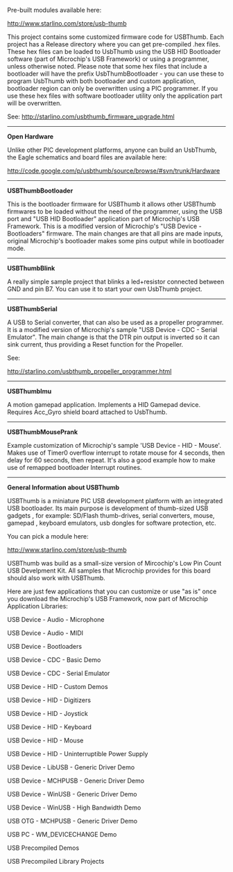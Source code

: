 Pre-built modules available here:

http://www.starlino.com/store/usb-thumb

This  project contains some customized firmware code for USBThumb. Each project has a Release directory where you can get pre-compiled .hex files. These hex files can be loaded to UsbThumb using the USB HID Bootloader software (part of Microchip's USB Framework) or using a programmer, unless otherwise noted. Please note that some hex files that include a bootloader will have the prefix UsbThumbBootloader - you can use these to program UsbThumb with both bootloader and custom application, bootloader region can only be overwritten using a PIC programmer. If you use these hex files with software bootloader utility only the application part will be overwritten.

See: http://starlino.com/usbthumb_firmware_upgrade.html


---

**Open Hardware**

Unlike other PIC development platforms, anyone can build an UsbThumb, the Eagle schematics and board files are available here:

http://code.google.com/p/usbthumb/source/browse/#svn/trunk/Hardware


---

**USBThumbBootloader**

This is the bootloader firmware for USBThumb it allows other USBThumb firmwares to be loaded without the need of the programmer, using the USB port and "USB HID Bootloader" application part of Microchip's USB Framework. This is a modified version of  Microchip's "USB Device - Bootloaders" firmware. The main changes are that all pins are made inputs, original Microchip's bootloader makes some pins output while in bootloader mode.


---


**USBThumbBlink**

A really simple sample project that blinks a led+resistor connected between GND and pin B7. You can use it to start your own UsbThumb project.


---


**USBThumbSerial**

A USB to Serial converter, that can also be used as a propeller programmer. It is a modified version of Microchip's sample "USB Device - CDC - Serial Emulator". The main change is that the DTR pin output is inverted so it can sink current, thus providing a Reset function for the Propeller.

See:

http://starlino.com/usbthumb_propeller_programmer.html


---


**USBThumbImu**

A motion gamepad application. Implements a HID Gamepad device. Requires Acc\_Gyro shield board attached to UsbThumb.



---


**USBThumbMousePrank**

Example customization of Microchip's sample 'USB Device - HID - Mouse'. Makes use of Timer0 overflow interrupt to rotate mouse for 4 seconds, then delay for 60 seconds, then repeat. It's also a good example how to make use of remapped bootloader Interrupt routines.


---


**General Information about USBThumb**

USBThumb is a miniature PIC USB development platform with an integrated USB
bootloader. Its main purpose is development of thumb-sized USB gadgets , for example: SD/Flash thumb-drives, serial converters, mouse, gamepad , keyboard emulators, usb dongles for software protection, etc.

You can pick a module here:

http://www.starlino.com/store/usb-thumb


USBThumb was build as a small-size version of Mircochip's Low Pin Count USB Develpment Kit. All samples that Microchip provides for this board should also work with USBThumb.

Here are just few applications that you can customize or use "as is" once you download the Microchip's USB Framework, now part of Microchip Application Libraries:

USB Device - Audio - Microphone

USB Device - Audio - MIDI

USB Device - Bootloaders

USB Device - CDC - Basic Demo

USB Device - CDC - Serial Emulator

USB Device - HID - Custom Demos

USB Device - HID - Digitizers

USB Device - HID - Joystick

USB Device - HID - Keyboard

USB Device - HID - Mouse

USB Device - HID - Uninterruptible Power Supply

USB Device - LibUSB - Generic Driver Demo

USB Device - MCHPUSB - Generic Driver Demo

USB Device - WinUSB - Generic Driver Demo

USB Device - WinUSB - High Bandwidth Demo

USB OTG - MCHPUSB - Generic Driver Demo

USB PC - WM\_DEVICECHANGE Demo

USB Precompiled Demos

USB Precompiled Library Projects